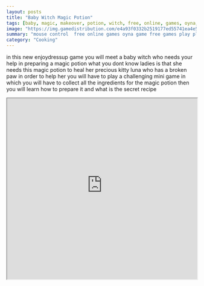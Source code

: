 ```yaml
---
layout: posts
title: "Baby Witch Magic Potion"
tags: [baby, magic, makeover, potion, witch, free, online, games, oyna, game, free, games, play, play, games]
image: "https://img.gamedistribution.com/e4a93f0332b2519177ed55741ea4e5e7.jpg"
summary: "mouse control  free online games oyna game free games play play games"
category: "Cooking"
---
```


in this new enjoydressup game you will meet a baby witch who needs your help in preparing a magic potion what you dont know ladies is that she needs this magic potion to heal her precious kitty luna who has a broken paw in order to help her you will have to play a challenging mini game in which you will have to collect all the ingredients for the magic potion then you will learn how to prepare it and what is the secret recipe

<iframe width="100%" height="480px;" src="https://flash.gamedistribution.com?game=e4a93f0332b2519177ed55741ea4e5e7"></iframe>